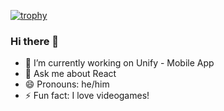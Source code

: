 [![trophy](https://github-profile-trophy.vercel.app/?username=dvlyon&theme=matrix&&title=LongTimeUser,Commits)](https://github.com/ryo-ma/github-profile-trophy)

### Hi there 👋

- 🔭 I’m currently working on Unify - Mobile App
- 💬 Ask me about React
- 😄 Pronouns: he/him
- ⚡ Fun fact: I love videogames!

<!--
**dvlyon/DvLyon** is a ✨ _special_ ✨ repository because its `README.md` (this file) appears on your GitHub profile.

Here are some ideas to get you started:

- 🔭 I’m currently working on ...
- 🌱 I’m currently learning ...
- 👯 I’m looking to collaborate on ...
- 🤔 I’m looking for help with ...
- 💬 Ask me about ...
- 📫 How to reach me: ...
- 😄 Pronouns: ...
- ⚡ Fun fact: ...
-->
